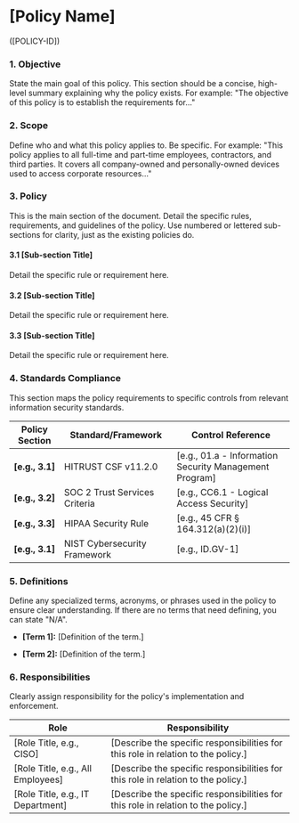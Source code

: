 # [Policy Name] 
([POLICY-ID])

### 1. Objective

State the main goal of this policy. This section should be a concise, high-level summary explaining why the policy exists. For example: "The objective of this policy is to establish the requirements for..."

### 2. Scope

Define who and what this policy applies to. Be specific. For example: "This policy applies to all full-time and part-time employees, contractors, and third parties. It covers all company-owned and personally-owned devices used to access corporate resources..."

### 3. Policy

This is the main section of the document. Detail the specific rules, requirements, and guidelines of the policy. Use numbered or lettered sub-sections for clarity, just as the existing policies do.

#### 3.1 [Sub-section Title]

Detail the specific rule or requirement here.

#### 3.2 [Sub-section Title]

Detail the specific rule or requirement here.

#### 3.3 [Sub-section Title]

Detail the specific rule or requirement here.

### 4. Standards Compliance

This section maps the policy requirements to specific controls from relevant information security standards.

|**Policy Section**|**Standard/Framework**|**Control Reference**|
|---|---|---|
|**[e.g., 3.1]**|HITRUST CSF v11.2.0|[e.g., 01.a - Information Security Management Program]|
|**[e.g., 3.2]**|SOC 2 Trust Services Criteria|[e.g., CC6.1 - Logical Access Security]|
|**[e.g., 3.3]**|HIPAA Security Rule|[e.g., 45 CFR § 164.312(a)(2)(i)]|
|**[e.g., 3.1]**|NIST Cybersecurity Framework|[e.g., ID.GV-1]|

### 5. Definitions

Define any specialized terms, acronyms, or phrases used in the policy to ensure clear understanding. If there are no terms that need defining, you can state "N/A".

- **[Term 1]:** [Definition of the term.]

- **[Term 2]:** [Definition of the term.]

### 6. Responsibilities

Clearly assign responsibility for the policy's implementation and enforcement.

|Role                             |Responsibility                                                                   |
|-------------------------------- |---------------------------------------------------------------------------------|
|[Role Title, e.g., CISO]         |[Describe the specific responsibilities for this role in relation to the policy.]|
|[Role Title, e.g., All Employees]|[Describe the specific responsibilities for this role in relation to the policy.]|
|[Role Title, e.g., IT Department]|[Describe the specific responsibilities for this role in relation to the policy.]|